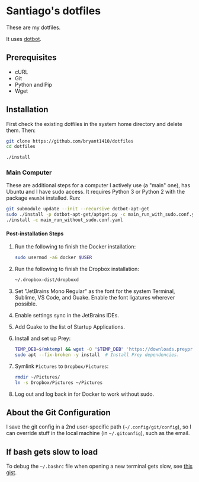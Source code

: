 # Santiago's dotfiles

These are my dotfiles.

It uses [dotbot](https://github.com/anishathalye/dotbot).

## Prerequisites

* cURL
* Git
* Python and Pip
* Wget

## Installation

First check the existing dotfiles in the system home directory and delete them. Then:

```bash
git clone https://github.com/bryant1410/dotfiles
cd dotfiles

./install
```

### Main Computer

These are additional steps for a computer I actively use (a "main" one), has Ubuntu and I have sudo access. It requires Python 3 or Python 2 with the package `enum34` installed. Run:

```bash
git submodule update --init --recursive dotbot-apt-get
sudo ./install -p dotbot-apt-get/aptget.py -c main_run_with_sudo.conf.yaml
./install -c main_run_without_sudo.conf.yaml
```

#### Post-installation Steps

1. Run the following to finish the Docker installation:

    ```bash
    sudo usermod -aG docker $USER
    ```

2. Run the following to finish the Dropbox installation:

    ```bash
    ~/.dropbox-dist/dropboxd
    ```

3. Set "JetBrains Mono Regular" as the font for the system Terminal, Sublime, VS Code, and Guake. Enable the font ligatures wherever possible.

4. Enable settings sync in the JetBrains IDEs.

5. Add Guake to the list of Startup Applications.

6. Install and set up Prey:

    ```bash
    TEMP_DEB=$(mktemp) && wget -O "$TEMP_DEB" 'https://downloads.preyproject.com/prey-client-releases/node-client/1.9.2/prey_1.9.2_amd64.deb' && sudo dpkg --skip-same-version -i "$TEMP_DEB" && rm -f "$TEMP_DEB"
    sudo apt --fix-broken -y install  # Install Prey dependencies.
    ```

7. Symlink `Pictures` to `Dropbox/Pictures`:

    ```bash
    rmdir ~/Pictures/
    ln -s Dropbox/Pictures ~/Pictures
    ```

8. Log out and log back in for Docker to work without sudo.

## About the Git Configuration

I save the git config in a 2nd user-specific path (`~/.config/git/config`), so I can override stuff in the local machine (in `~/.gitconfig`), such as the email. 

## If bash gets slow to load

To debug the `~/.bashrc` file when opening a new terminal gets slow, see [this gist](https://gist.github.com/bryant1410/fa9c595c599afa763f055ee72b2f7944).

